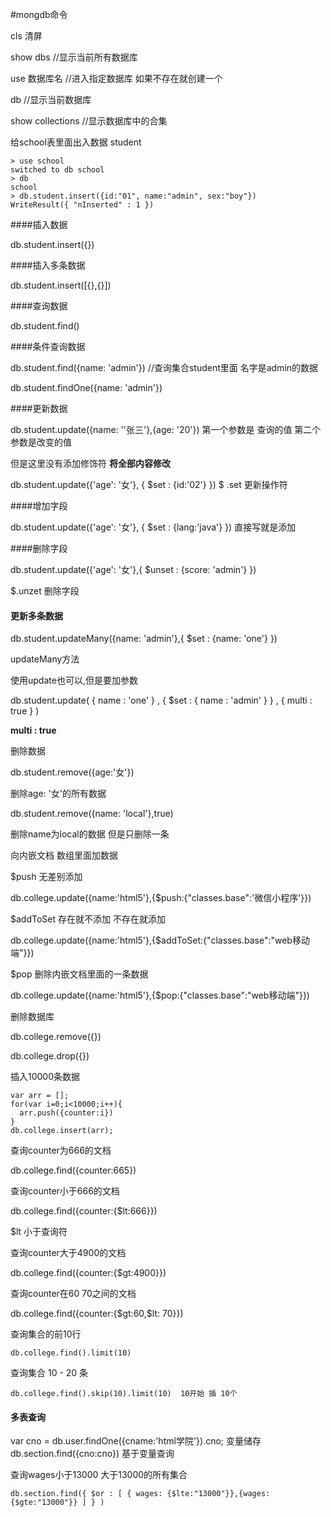 #mongdb命令

cls 清屏

show dbs   //显示当前所有数据库

use 数据库名   //进入指定数据库  如果不存在就创建一个

db   //显示当前数据库

show collections  //显示数据库中的合集

 给school表里面出入数据 student 

```
> use school
switched to db school
> db
school
> db.student.insert({id:"01", name:"admin", sex:"boy"})
WriteResult({ "nInserted" : 1 })
```

####插入数据

db.student.insert({})

####插入多条数据

db.student.insert([{},{}]) 

####查询数据

db.student.find()

####条件查询数据

db.student.find({name: 'admin'})   //查询集合student里面 名字是admin的数据

db.student.findOne({name: 'admin'})



####更新数据

db.student.update({name: ''张三'},{age: '20'})    第一个参数是 查询的值 第二个参数是改变的值 

但是这里没有添加修饰符 **将全部内容修改**

db.student.update({'age': '女'}, { $set : {id:'02'} })
$ .set 更新操作符

####增加字段

db.student.update({'age': '女'}, { $set : {lang:'java'} })   直接写就是添加

####删除字段

db.student.update({'age': '女'},{ $unset : {score: 'admin'} }) 

$.unzet 删除字段

#### 更新多条数据

db.student.updateMany({name: 'admin'},{ $set : {name: 'one'} })

updateMany方法

使用update也可以,但是要加参数 

db.student.update( { name :  'one' } , { $set : { name : 'admin' } } , { multi : true } )

**multi : true**

删除数据

db.student.remove({age:'女'})

删除age: '女'的所有数据

db.student.remove({name: 'local'},true)

删除name为local的数据 但是只删除一条



向内嵌文档 数组里面加数据

$push 无差别添加

db.college.update({name:'html5'},{$push:{"classes.base":'微信小程序'}})

$addToSet 存在就不添加 不存在就添加

db.college.update({name:'html5'},{$addToSet:{"classes.base":"web移动端"}})

$pop 删除内嵌文档里面的一条数据

db.college.update({name:'html5'},{$pop:{"classes.base":"web移动端"}})

删除数据库

db.college.remove({})

db.college.drop({})



插入10000条数据

```
var arr = [];
for(var i=0;i<10000;i++){
  arr.push({counter:i})
}
db.college.insert(arr);
```

查询counter为666的文档

db.college.find({counter:665})

查询counter小于666的文档

db.college.find({counter:{$lt:666}})

$lt 小于查询符

查询counter大于4900的文档

db.college.find({counter:{$gt:4900}})

查询counter在60 70之间的文档

db.college.find({counter:{\$gt:60,$lt: 70}})

查询集合的前10行

```
db.college.find().limit(10)
```

查询集合 10 - 20 条

```
db.college.find().skip(10).limit(10)  10开始 插 10个
```



#### 多表查询

var cno = db.user.findOne({cname:'html学院'}).cno; 变量储存
db.section.find({cno:cno})   基于变量查询



查询wages小于13000 大于13000的所有集合

```
db.section.find({ $or : [ { wages: {$lte:"13000"}},{wages: {$gte:"13000"}} ] } )
```







